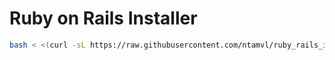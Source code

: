 # Ruby on Rails Installer

```bash
bash < <(curl -sL https://raw.githubusercontent.com/ntamvl/ruby_rails_installer/master/install-macos.sh)
```
